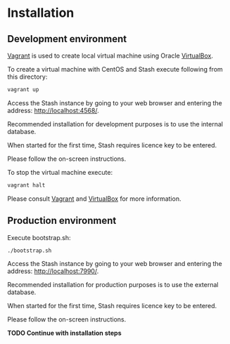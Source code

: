 Installation
============

Development environment
-----------------------

[Vagrant](http://www.vagrantup.com/) is used to create local virtual machine using Oracle [VirtualBox](https://www.virtualbox.org/).

To create a virtual machine with CentOS and Stash execute following from this directory:

```bash
vagrant up
```

Access the Stash instance by going to your web browser and entering the address: [http://localhost:4568/](http://localhost:4568/).

Recommended installation for development purposes is to use the internal database.

When started for the first time, Stash requires licence key to be entered.

Please follow the on-screen instructions.

To stop the virtual machine execute:

```bash
vagrant halt
```

Please consult [Vagrant](http://www.vagrantup.com/) and [VirtualBox](https://www.virtualbox.org/) for more information.

Production environment
----------------------

Execute bootstrap.sh:

```bash
./bootstrap.sh
```

Access the Stash instance by going to your web browser and entering the address: [http://localhost:7990/](http://localhost:7990/).

Recommended installation for production purposes is to use the external database.

When started for the first time, Stash requires licence key to be entered.

Please follow the on-screen instructions.

**TODO Continue with installation steps**
